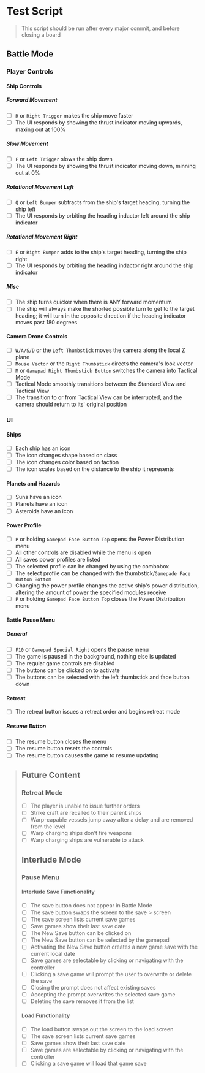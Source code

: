 # Test Script

> This script should be run after every major commit, and before closing a board

## Battle Mode

### Player Controls

#### Ship Controls

##### Forward Movement

- [ ] `R` or `Right Trigger` makes the ship move faster
- [ ] The UI responds by showing the thrust indicator moving upwards, maxing out at 100%

##### Slow Movement

- [ ] `F` or `Left Trigger` slows the ship down
- [ ] The UI responds by showing the thrust indicator moving down, minning out at 0%

##### Rotational Movement Left

- [ ] `Q` or `Left Bumper` subtracts from the ship's target heading, turning the ship left
- [ ] The UI responds by orbiting the heading indactor left around the ship indicator

##### Rotational Movement Right

- [ ] `E` or `Right Bumper` adds to the ship's target heading, turning the ship right
- [ ] The UI responds by orbiting the heading indactor right around the ship indicator

##### Misc

- [ ] The ship turns quicker when there is ANY forward momentum
- [ ] The ship will always make the shorted possible turn to get to the target heading; it will turn in the opposite direction if the heading indicator moves past 180 degrees

#### Camera Drone Controls

- [ ] `W/A/S/D` or the `Left Thumbstick` moves the camera along the local Z plane
- [ ] `Mouse Vector` or the `Right Thumbstick` directs the camera's look vector
- [ ] `M` or `Gamepad Right Thumbstick Button` switches the camera into Tactical Mode
- [ ] Tactical Mode smoothly transitions between the Standard View and Tactical View
- [ ] The transition to or from Tactical View can be interrupted, and the camera should return to its' original position

### UI

#### Ships

- [ ] Each ship has an icon
- [ ] The icon changes shape based on class
- [ ] The icon changes color based on faction
- [ ] The icon scales based on the distance to the ship it represents

#### Planets and Hazards

- [ ] Suns have an icon
- [ ] Planets have an icon
- [ ] Asteroids have an icon

#### Power Profile

- [ ] `P` or holding `Gamepad Face Button Top` opens the Power Distribution menu
- [ ] All other controls are disabled while the menu is open
- [ ] All saves power profiles are listed
- [ ] The selected profile can be changed by using the combobox
- [ ] The select profile can be changed with the thumbstick/`Gamepade Face Button Bottom`
- [ ] Changing the power profile changes the active ship's power distribution, altering the amount of power the specified modules receive
- [ ] `P` or holding `Gamepad Face Button Top` closes the Power Distribution menu

#### Battle Pause Menu

##### General

- [ ] `F10` or `Gamepad Special Right` opens the pause menu
- [ ] The game is paused in the background, nothing else is updated
- [ ] The regular game controls are disabled
- [ ] The buttons can be clicked on to activate
- [ ] The buttons can be selected with the left thumbstick and face button down

#### Retreat

- [ ] The retreat button issues a retreat order and begins retreat mode

##### Resume Button

- [ ] The resume button closes the menu
- [ ] The resume button resets the controls
- [ ] The resume button causes the game to resume updating

> ## Future Content
>
> ### Retreat Mode
>
> - [ ] The player is unable to issue further orders
> - [ ] Strike craft are recalled to their parent ships
> - [ ] Warp-capable vessels jump away after a delay and are removed from the level
> - [ ] Warp charging ships don't fire weapons
> - [ ] Warp charging ships are vulnerable to attack
>
> ## Interlude Mode
>
> ### Pause Menu
>
> #### Interlude Save Functionality
>
> - [ ] The save button does not appear in Battle Mode
> - [ ] The save button swaps the screen to the save > screen
> - [ ] The save screen lists current save games
> - [ ] Save games show their last save date
> - [ ] The New Save button can be clicked on
> - [ ] The New Save button can be selected by the gamepad
> - [ ] Activating the New Save button creates a new game save with the current local date
> - [ ] Save games are selectable by clicking or navigating with the controller
> - [ ] Clicking a save game will prompt the user to overwrite or delete the save
> - [ ] Closing the prompt does not affect existing saves
> - [ ] Accepting the prompt overwrites the selected save game
> - [ ] Deleting the save removes it from the list
>
> #### Load Functionality
>
> - [ ] The load button swaps out the screen to the load screen
> - [ ] The save screen lists current save games
> - [ ] Save games show their last save date
> - [ ] Save games are selectable by clicking or navigating with the controller
> - [ ] Clicking a save game will load that game save
